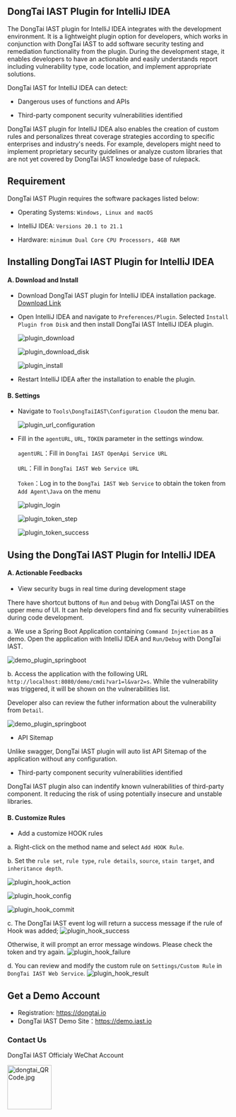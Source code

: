##  DongTai IAST Plugin for IntelliJ IDEA

The DongTai IAST plugin for IntelliJ IDEA integrates with the development environment. It is a lightweight plugin option for developers, which works in conjunction with DongTai IAST to add software security testing and remediation functionality from the plugin. During the development stage, it enables developers to have an actionable and easily understands report including vulnerability type, code location, and implement appropriate solutions. 

DongTai IAST for IntelliJ IDEA can detect:

- Dangerous uses of functions and APIs

- Third-party component security vulnerabilities identified

DongTai IAST plugin for IntelliJ IDEA also enables the creation of custom rules and personalizes threat coverage strategies according to specific enterprises and industry's needs. For example, developers might need to implement proprietary security guidelines or analyze custom libraries that are not yet covered by DongTai IAST knowledge base of rulepack.

## Requirement

DongTai IAST Plugin requires the software packages listed below:

- Operating Systems: `Windows, Linux and macOS`

- IntelliJ IDEA: `Versions 20.1 to 21.1`

- Hardware: `minimum Dual Core CPU Processors, 4GB RAM`

## Installing DongTai IAST Plugin for IntelliJ IDEA

#### A. Download and Install

- Download DongTai IAST plugin for IntelliJ IDEA installation package. [Download Link](https://github.com/HXSecurity/DongTai-Plugin-IDEA/releases/download/v1.0/DongTai-Plugin-IDEA.zip)

- Open IntelliJ IDEA and navigate to `Preferences/Plugin`. Selected `Install Plugin from Disk` and then install DongTai IAST IntelliJ IDEA plugin.
  
  ![plugin_download](https://hxsecurity.github.io/DongTai-Doc/doc/assets/features/plugin_download.png)

  ![plugin_download_disk](https://hxsecurity.github.io/DongTai-Doc/doc/assets/features/plugin_download_disk.png)
  
  ![plugin_install](https://hxsecurity.github.io/DongTai-Doc/doc/assets/features/plugin_installs.png)

- Restart IntelliJ IDEA after the installation to enable the plugin.

#### B. Settings

- Navigate to `Tools\DongTaiIAST\Configuration Cloud`on the menu bar.

  ![plugin_url_configuration](https://hxsecurity.github.io/DongTai-Doc/doc/assets/features/plugin_url_configs.png)

- Fill in the `agentURL`, `URL`, `TOKEN` parameter in the settings window.
  
  `agentURL`：Fill in `DongTai IAST OpenApi Service URL`

  `URL`：Fill in `DongTai IAST Web Service URL`
  
  `Token`：Log in to the `DongTai IAST Web Service` to obtain the token from `Add Agent\Java` on the menu
  
  ![plugin_login](https://hxsecurity.github.io/DongTai-Doc/doc/assets/en_us/Deploy_login_page.png)
  
  ![plugin_token_step](https://hxsecurity.github.io/DongTai-Doc/doc/assets/en_us/Deploy_add-agent.png)
  
  ![plugin_token_success](https://hxsecurity.github.io/DongTai-Doc/doc/assets/en_us/Deploy_java-token.png)


## Using the DongTai IAST Plugin for IntelliJ IDEA

#### A. Actionable Feedbacks 

- View security bugs in real time during development stage

There have shortcut buttons of `Run` and `Debug` with DongTai IAST on the upper menu of UI. It can help developers find and fix security vulnerabilities during code development.

a. We use a Spring Boot Application containing `Command Injection` as a demo. Open the application with IntelliJ IDEA and `Run/Debug` with DongTai IAST.

  ![demo_plugin_springboot](https://hxsecurity.github.io/DongTai-Doc/doc/assets/en_us/Demo_plugin-springboot.png)

b. Access the application with the following URL `http://localhost:8080/demo/cmdi?var1=l&var2=s`. While the vulnerability was triggered, it will be shown on the vulnerabilities list.

Developer also can review the futher information about the vulnerability from `Detail`.

  ![demo_plugin_springboot](https://hxsecurity.github.io/DongTai-Doc/doc/assets/en_us/Demo_plugin-vul-list.png)


- API Sitemap

Unlike swagger, DongTai IAST plugin will auto list API Sitemap of the application without any configuration.

- Third-party component security vulnerabilities identified

DongTai IAST plugin also can indentify known vulnerabilities of third-party component. It reducing the risk of using potentially insecure and unstable libraries.

#### B. Customize Rules

- Add a customize HOOK rules

a. Right-click on the method name and select `Add HOOK Rule`.

b. Set the `rule set`, `rule type`, `rule details`, `source`, `stain target`, and `inheritance depth`.
    
  ![plugin_hook_action](https://hxsecurity.github.io/DongTai-Doc/doc/assets/features/plugin_hook_action.png)
    
  ![plugin_hook_config](https://hxsecurity.github.io/DongTai-Doc/doc/assets/features/plugin_hook_config.png)
    
  ![plugin_hook_commit](https://hxsecurity.github.io/DongTai-Doc/doc/assets/features/plugin_hook_commit.png)

c. The DongTai IAST event log will return a success message if the rule of Hook was added; 
  ![plugin_hook_success](https://hxsecurity.github.io/DongTai-Doc/doc/assets/features/plugin_hook_success.png)

Otherwise, it will prompt an error message windows. Please check the token and try again.
  ![plugin_hook_failure](https://hxsecurity.github.io/DongTai-Doc/doc/assets/features/plugin_hook_failure.png)

d. You can review and modify the custom rule on `Settings/Custom Rule` in `DongTai IAST Web Service`.
  ![plugin_hook_result](https://hxsecurity.github.io/DongTai-Doc/doc/assets/features/plugin_hook_result.png)

## Get a Demo Account

- Registration: https://dongtai.io
- DongTai IAST Demo Site：https://demo.iast.io

### Contact Us

DongTai IAST Officialy WeChat Account
<div style="text-align:left">
<img width="100" height="100" alt="dongtai_QRCode.jpg" data-origin="https://hxsecurity.github.io/DongTai-Doc/doc/assets/aboutus/dongtai_wx.jpg" src="https://hxsecurity.github.io/DongTai-Doc/doc/assets/aboutus/dongtai_wx.jpg">
</div>









  
